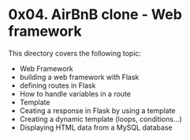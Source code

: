 # 0x04. AirBnB clone - Web framework
This directory covers the following topic:
- Web Framework
- building a web framework with Flask
- defining routes in Flask
- How to handle variables in a route
- Template
- Ceating a  response in Flask by using a template
- Creating a dynamic template (loops, conditions…)
- Displaying HTML data from a MySQL database
